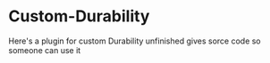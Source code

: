 # Custom-Durability
Here's a plugin for custom Durability unfinished gives sorce code so someone can use it 

